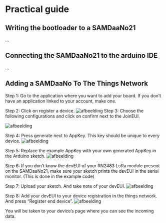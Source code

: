 # Practical guide

## Writing the bootloader to a SAMDaaNo21
...
## Connecting the SAMDaaNo21 to the arduino IDE
...

## Adding a SAMDaaNo To The Things Network
Step 1: Go to the application where you want to add your board. If you don’t have an application linked to your account, make one.

Step 2: Click on register a device. 
![afbeelding](https://github.com/Jappie3/zanzi-doc/assets/91837988/f6fb200f-c5c3-499a-a0ab-25645f7850c3)
Step 3: Choose the following configurations and click on confirm next to the JoinEUI.

![afbeelding](https://github.com/Jappie3/zanzi-doc/assets/91837988/030bd5fb-3ab5-41c9-9bd0-b9157fd71f7f)

Step 4: Press generate next to AppKey. This key should be unique to every device.
![afbeelding](https://github.com/Jappie3/zanzi-doc/assets/91837988/796d0f0b-cc7a-4948-ba69-ba093d988037)

Step 5: Replace the example AppKey with your own generated AppKey in the Arduino sketch.
![afbeelding](https://github.com/Jappie3/zanzi-doc/assets/91837988/026b5c96-d26e-47b3-a823-c48d91192a3d)

Step 6: If you don’t know the devEUI of your RN2483 LoRa module present on the SAMDaaNo21, make sure your sketch prints the devEUI in the serial monitor. (This is done in the example code)

Step 7: Upload your sketch. And take note of your devEUI.
![afbeelding](https://github.com/Jappie3/zanzi-doc/assets/91837988/0014b9c0-b901-43b5-8bc4-5bb9732fb90a)

Step 8: Add your devEUI to your device registration in the things network. And press “Register end device”.
![afbeelding](https://github.com/Jappie3/zanzi-doc/assets/91837988/d538e42c-9a14-4b84-98de-7e8a1f18010c)

You will be taken to your device’s page where you can see the incoming data.
